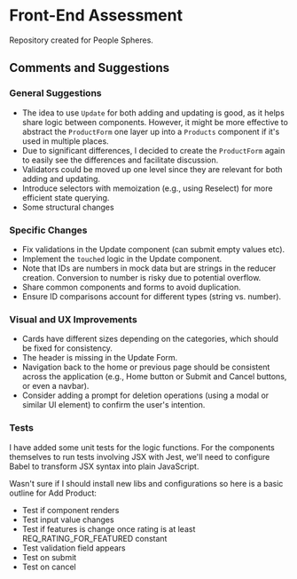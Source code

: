 # Front-End Assessment
Repository created for People Spheres.

## Comments and Suggestions

### General Suggestions
- The idea to use `Update` for both adding and updating is good, as it helps share logic between components. However, it might be more effective to abstract the `ProductForm` one layer up into a `Products` component if it's used in multiple places.
- Due to significant differences, I decided to create the `ProductForm` again to easily see the differences and facilitate discussion.
- Validators could be moved up one level since they are relevant for both adding and updating.
- Introduce selectors with memoization (e.g., using Reselect) for more efficient state querying.
- Some structural changes

### Specific Changes
- Fix validations in the Update component (can submit empty values etc).
- Implement the `touched` logic in the Update component.
- Note that IDs are numbers in mock data but are strings in the reducer creation. Conversion to number is risky due to potential overflow.
- Share common components and forms to avoid duplication.
- Ensure ID comparisons account for different types (string vs. number).

### Visual and UX Improvements
- Cards have different sizes depending on the categories, which should be fixed for consistency.
- The header is missing in the Update Form.
- Navigation back to the home or previous page should be consistent across the application (e.g., Home button or Submit and Cancel buttons, or even a navbar).
- Consider adding a prompt for deletion operations (using a modal or similar UI element) to confirm the user's intention.

### Tests

I have added some unit tests for the logic functions. For the components themselves to run tests involving JSX with Jest, we'll need to configure Babel to transform JSX syntax into plain JavaScript. 

Wasn't sure if I should install new libs and configurations so here is a basic outline for Add Product:

- Test if component renders
- Test input value changes
- Test if features is change once rating is at least REQ_RATING_FOR_FEATURED constant
- Test validation field appears
- Test on submit
- Test on cancel
